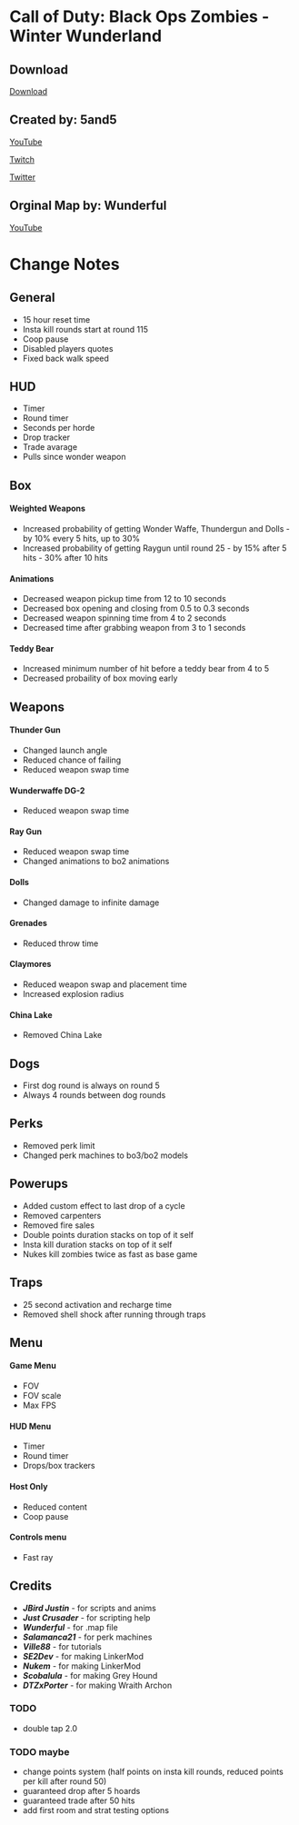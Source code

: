 # Call of Duty: Black Ops Zombies - Winter Wunderland

## Download

[Download]()

## Created by: 5and5

[YouTube](https://www.youtube.com/user/Zomb0s4life)

[Twitch](https://twitch.tv/5and5)

[Twitter](https://twitter.com/5and55)

## Orginal Map by: Wunderful

[YouTube](https://www.youtube.com/channel/UCUEBiSdNqUuMwLWsv1UKvRA)

# Change Notes

## General
* 15 hour reset time
* Insta kill rounds start at round 115
* Coop pause
* Disabled players quotes
* Fixed back walk speed

## HUD
* Timer
* Round timer
* Seconds per horde 
* Drop tracker 
* Trade avarage
* Pulls since wonder weapon

## Box
#### Weighted Weapons
* Increased probability of getting Wonder Waffe, Thundergun and Dolls - by 10% every 5 hits, up to 30%
* Increased probability of getting Raygun until round 25 - by 15% after 5 hits - 30% after 10 hits
#### Animations
* Decreased weapon pickup time from 12 to 10 seconds
* Decreased box opening and closing from 0.5 to 0.3 seconds
* Decreased weapon spinning time from 4 to 2 seconds
* Decreased time after grabbing weapon from 3 to 1 seconds
#### Teddy Bear
* Increased minimum number of hit before a teddy bear from 4 to 5
* Decreased probaility of box moving early

## Weapons
#### Thunder Gun
* Changed launch angle
* Reduced chance of failing
* Reduced weapon swap time
#### Wunderwaffe DG-2
* Reduced weapon swap time
#### Ray Gun
* Reduced weapon swap time
* Changed animations to bo2 animations
#### Dolls
* Changed damage to infinite damage
#### Grenades
* Reduced throw time
#### Claymores
* Reduced weapon swap and placement time
* Increased explosion radius
#### China Lake
* Removed China Lake

## Dogs
* First dog round is always on round 5
* Always 4 rounds between dog rounds

## Perks
* Removed perk limit
* Changed perk machines to bo3/bo2 models

## Powerups
* Added custom effect to last drop of a cycle
* Removed carpenters
* Removed fire sales
* Double points duration stacks on top of it self
* Insta kill duration stacks on top of it self
* Nukes kill zombies twice as fast as base game

## Traps
* 25 second activation and recharge time
* Removed shell shock after running through traps

## Menu
#### Game Menu
* FOV
* FOV scale
* Max FPS
#### HUD Menu
* Timer
* Round timer
* Drops/box trackers 
#### Host Only
* Reduced content
* Coop pause
#### Controls menu
* Fast ray

## Credits
* **_JBird Justin_** - for scripts and anims
* **_Just Crusader_** - for scripting help
* **_Wunderful_** - for .map file
* **_Salamanca21_** - for perk machines
* **_Ville88_** - for tutorials
* **_SE2Dev_** - for making LinkerMod
* **_Nukem_** - for making LinkerMod
* **_Scobalula_** - for making Grey Hound
* **_DTZxPorter_** - for making Wraith Archon

### TODO
* double tap 2.0
### TODO maybe
* change points system (half points on insta kill rounds, reduced points per kill after round 50)
* guaranteed drop after 5 hoards
* guaranteed trade after 50 hits
* add first room and strat testing options